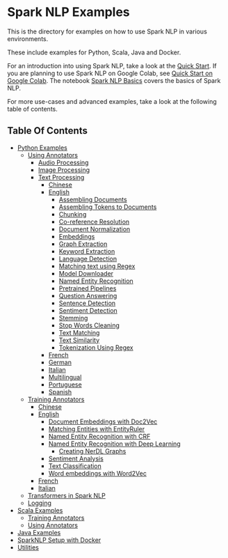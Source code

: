 # Spark NLP Examples

This is the directory for examples on how to use Spark NLP in various environments.

These include examples for Python, Scala, Java and Docker.

For an introduction into using Spark NLP, take a look at the [Quick
Start](python/quick_start.ipynb). If you are planning to use Spark NLP on Google Colab,
see [Quick Start on Google Colab](python/quick_start_google_colab.ipynb). The notebook
[Spark NLP Basics](python/annotation/text/english/spark-nlp-basics) covers the basics of
Spark NLP.

For more use-cases and advanced examples, take a look at the following table of contents.

## Table Of Contents

- [Python Examples](python)
  - [Using Annotators](python/annotation)
    - [Audio Processing](python/annotation/audio)
    - [Image Processing](python/annotation/image)
    - [Text Processing](python/annotation/text)
      - [Chinese](python/annotation/text/chinese)
      - [English](python/annotation/text/english)
        - [Assembling Documents](python/annotation/text/english/document-assembler)
        - [Assembling Tokens to Documents](python/annotation/text/english/token-assembler)
        - [Chunking](python/annotation/text/english/chunking)
        - [Co-reference Resolution](python/annotation/text/english/coreference-resolution)
        - [Document Normalization](python/annotation/text/english/document-normalizer)
        - [Embeddings](python/annotation/text/english/embeddings)
        - [Graph Extraction](python/annotation/text/english/graph-extraction)
        - [Keyword Extraction](python/annotation/text/english/keyword-extraction)
        - [Language Detection](python/annotation/text/english/language-detection)
        - [Matching text using Regex](python/annotation/text/english/regex-matcher)
        - [Model Downloader](python/annotation/text/english/model-downloader)
        - [Named Entity Recognition](python/annotation/text/english/named-entity-recognition)
        - [Pretrained Pipelines](python/annotation/text/english/pretrained-pipelines)
        - [Question Answering](python/annotation/text/english/question-answering)
        - [Sentence Detection](python/annotation/text/english/sentence-detection)
        - [Sentiment Detection](python/annotation/text/english/sentiment-detection)
        - [Stemming](python/annotation/text/english/stemmer)
        - [Stop Words Cleaning](python/annotation/text/english/stop-words)
        - [Text Matching](python/annotation/text/english/text-matcher-pipeline)
        - [Text Similarity](python/annotation/text/english/text-similarity)
        - [Tokenization Using Regex](python/annotation/text/english/regex-tokenizer)
      - [French](python/annotation/text/french)
      - [German](python/annotation/text/german)
      - [Italian](python/annotation/text/italian)
      - [Multilingual](python/annotation/text/multilingual)
      - [Portuguese](python/annotation/text/portuguese)
      - [Spanish](python/annotation/text/spanish)
  - [Training Annotators](python/training)
    - [Chinese](python/training/chinese)
    - [English](python/training/english)
      - [Document Embeddings with Doc2Vec](python/training/english/doc2vec)
      - [Matching Entities with EntityRuler](python/training/english/entity-ruler)
      - [Named Entity Recognition with CRF](python/training/english/crf-ner)
      - [Named Entity Recognition with Deep Learning](python/training/english/dl-ner)
        - [Creating NerDL Graphs](python/training/english/dl-ner/nerdl-graph)
      - [Sentiment Analysis](python/training/english/sentiment-detection)
      - [Text Classification](python/training/english/classification)
      - [Word embeddings with Word2Vec](python/training/english/word2vec)
    - [French](python/training/french)
    - [Italian](python/training/italian)
  - [Transformers in Spark NLP](python/transformers)
  - [Logging](python/logging)
- [Scala Examples](scala)
  - [Training Annotators](scala/training)
  - [Using Annotators](scala/annotation)
- [Java Examples](java)
- [SparkNLP Setup with Docker](docker)
- [Utilities](util)
